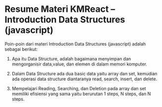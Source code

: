 # Resume Materi KMReact – Introduction Data Structures (javascript)

Poin-poin dari materi Introduction Data Structures (javascript) adalah sebagai berikut:

1. Apa itu Data Structure, adalah bagaimana menyimpan dan mengorganisir data,value, dan elemen di dalam memori komputer. 

2. Dalam Data Structure ada dua basic data yaitu array dan set, kemudian ada operasi data structure diantaranya read, search, insert, dan delete.

3. Mempelajari Reading, Searching, dan Deletion pada array dan set memiliki efisiensi yang sama yaitu berurutan 1 steps, N steps, dan N steps.